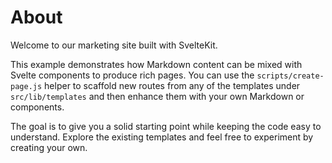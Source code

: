 # About

Welcome to our marketing site built with SvelteKit.

This example demonstrates how Markdown content can be mixed with Svelte
components to produce rich pages. You can use the `scripts/create-page.js`
helper to scaffold new routes from any of the templates under
`src/lib/templates` and then enhance them with your own Markdown or
components.

The goal is to give you a solid starting point while keeping the code
easy to understand. Explore the existing templates and feel free to
experiment by creating your own.
